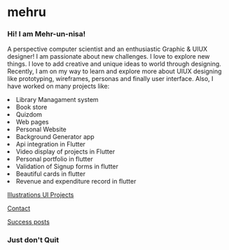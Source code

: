 # mehru

<h3> Hi! I am Mehr-un-nisa! </h3>

<ui></ui>
<p> A perspective computer scientist and an enthusiastic Graphic & UIUX designer! I am passionate about new challenges. I love to explore new things. l love to add creative and unique ideas to world through designing. Recently, I am on my way to learn and explore more about UIUX designing like prototyping, wireframes, personas and finally user interface. Also, I have worked on many projects like: 
  <ui></ui>
  <li> Library Managament system </li>
  <li> Book store </li>
  <li> Quizdom</li>
  <li> Web pages</li>
  <li> Personal Website </li>
  <li> Background Generator app</li>
  <li> Api integration in Flutter</li>
  <li> Video display of projects in Flutter</li>
  <li> Personal portfolio in flutter </li>
  <li> Validation of Signup forms in flutter </li>
  <li> Beautiful cards in flutter </li>
  <li> Revenue and expenditure record in flutter </li>
  <ui></ui>
  <ui></ui>
  <ui></ui>
  </p>
  <ui></ui>
  <a href="Illustration.html"> Illustrations </a>
  <ui></ui>
  <a href="uiproject.html"> UI Projects </a>
  
  <a href="contact.html"> Contact  </a>
 
<a href="success.html"> Success posts </a>
<ui></ui>
<ui></ui>


<h3> Just don't Quit </h3>
